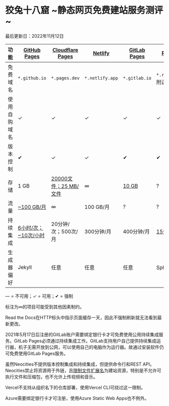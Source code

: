 # 狡兔十八窟 ~静态网页免费建站服务测评~

最后更新日：2022年11月12日

功能 | [GitHub Pages](https://pages.github.com/) | [Cloudflare Pages](https://pages.cloudflare.com/) | [Netlify](https://www.netlify.com/) | [GitLab Pages](https://docs.gitlab.com/ee/user/project/pages/) | [Read the Docs](https://readthedocs.io/) | [Neocities](https://neocities.org/)
-|-|-|-|-|-|-
免费域名 | `*.github.io` | `*.pages.dev` | `*.netlify.app` | `*.gitlab.io` | `*.readthedocs.io`；附送`*.rtfd.io` | `*.neocities.io`
使用自购域名 | ✓ | ✓ | ✓ | ✓ | ✓ | —
版本控制 | ✔ | ✓ | ✓ | ✔ | ✔ | —
存储 | 1 GB | [20000文件；25 MB/文件](https://developers.cloudflare.com/pages/platform/limits/) | ∞ | [10 GB](https://docs.gitlab.com/ee/user/gitlab_com/index.html#account-and-limit-settings) | ? | [1 GB](https://neocities.org/supporter)
流量 | [~100 GB/月](https://docs.github.com/en/pages/getting-started-with-github-pages/about-github-pages#usage-limits) | ∞ | 100 GB/月 | ? | ? | ~200 GB
持续集成 | [6小时/次；~10次/小时](https://docs.github.com/en/actions/learn-github-actions/usage-limits-billing-and-administration) | 20分钟/次；500次/月 | 300分钟/月 | 400分钟/月 | [15分钟/次](https://docs.readthedocs.io/en/stable/builds.html) | —
生成器偏好 | Jekyll | 任意 | 任意 | 任意 | Sphinx和MkDocs | 原生

— = 不可用；✓ = 可用；✔ = 强制

标注为∞的项目可能受到其他因素制约。

Read the Docs在HTTP标头中指示页面缓存一天，因此不强制刷新就无法看到最新更改。

2021年5月17日后注册的GitLab账户需要绑定银行卡才可免费使用公用持续集成服务。GitLab Pages必须通过持续集成工作。GitLab支持用户自己提供持续集成运行器，机子无需开放到公网，可以使用自己的电脑作为运行器。故通过安装软件仍可免费使用GitLab Pages服务。

虽然Neocities不提供版本控制集成和持续集成，但提供命令行和REST API。Neocities禁止将资源用于外链，且[限制文件扩展名](https://neocities.org/site_files/allowed_types)为建站资源，特别是不允许可执行文件和压缩包，也不允许上传视频和音乐。

Vercel不支持从组织名下的仓库部署，使用Vercel CLI可绕过这一限制。

Azure需要绑定银行卡才可注册，使用Azure Static Web Apps也不例外。
